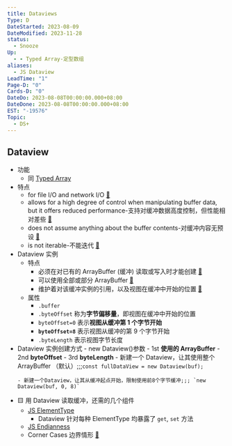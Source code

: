 ```yaml
---
title: Dataviews
Type: D
DateStarted: 2023-08-09
DateModified: 2023-11-28
status:
  - Snooze
Up:
  - - Typed Array-定型数组
aliases:
  - JS Dataview
LeadTime: "1"
Page-D: "0"
Cards-D: "0"
DateDo: 2023-08-08T00:00:00.000+08:00
DateDone: 2023-08-08T00:00:00.000+08:00
EST: "-19576"
Topic:
  - DS+
---
```


## Dataview

- 功能
  - 同 [Typed Array](Typed-Array-定型数组.md)
- 特点
  - for file I/O and network I/O [📌](obsidian://jump-to-pdf?id=ProJS-EN&annotate=79c3f16c-f7ae-5d44)
  - allows for a high degree of control when manipulating buffer data, but it offers reduced performance-支持对缓冲数据高度控制，但性能相对差些 [📌](obsidian://jump-to-pdf?id=ProJS-EN&annotate=9495318c-d3ef-35ce)
  - does not assume anything about the buffer contents-对缓冲内容无预设 [📌](obsidian://jump-to-pdf?id=ProJS-EN&annotate=e893ee4f-a627-9a34)
  - is not iterable-不能迭代 [📌](obsidian://jump-to-pdf?id=ProJS-EN&annotate=32a1e34c-39a8-2cf2)
- Dataview 实例
  - 特点
    - 必须在对已有的 ArrayBuffer (缓冲) 读取或写入时才能创建 [📌](obsidian://jump-to-pdf?id=ProJS-ZN&annotate=d8d32404-53b2-e0b4)
    - 可以使用全部或部分 ArrayBuffer [📌](obsidian://jump-to-pdf?id=ProJS-ZN&annotate=5af96120-9f11-d595)
    - 维护着对该缓冲实例的引用，以及视图在缓冲中开始的位置 [📌](obsidian://jump-to-pdf?id=ProJS-ZN&annotate=6e19ce86-9f53-715b)
  - 属性
    - `.buffer`
    - `.byteOffset` 称为**字节偏移量**，即视图在缓冲中开始的位置
    - `byteOffset=0` 表示**视图从缓冲第 1 个字节开始**
    - **`byteOffset=8`** 表示视图从缓冲的第 9 个字节开始
    - `.byteLength` 表示视图字节长度
- Dataview 实例创建方式 - new Dataview()参数 - 1st **使用的 ArrayBuffer** - 2nd **byteOffset** - 3rd **byteLength** - 新建一个 Dataview，让其使用整个 ArrayBuffer （默认）;;;`const fullDataView = new Dataview(buf);`
  <!--SR:!2023-08-21,6,250!2023-08-22,7,250-->
      - 新建一个Dataview，让其从缓冲起点开始，限制使用前8个字节缓冲;;; `new Dataview(buf, 0, 8)`
  <!--SR:!2023-08-23,8,250!2023-08-24,9,250-->
- 🟨 用 Dataview 读取缓冲，还需的几个组件
  - [JS ElementType](ElementType.md)
    - Dataview 针对每种 ElementType 均暴露了 `get`, `set` 方法
  - [JS Endianness](Endianness-字节序.md)
  - Corner Cases 边界情形 [📌](obsidian://jump-to-pdf?id=ProJS-EN&annotate=167a2ccf-016b-39fc)
